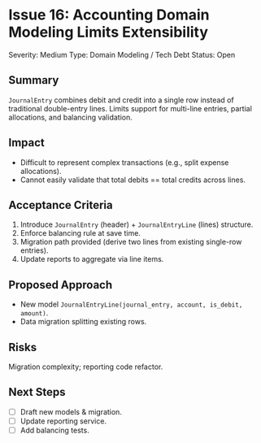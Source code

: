 # Issue 16: Accounting Domain Modeling Limits Extensibility

Severity: Medium
Type: Domain Modeling / Tech Debt
Status: Open

## Summary
`JournalEntry` combines debit and credit into a single row instead of traditional double-entry lines. Limits support for multi-line entries, partial allocations, and balancing validation.

## Impact
- Difficult to represent complex transactions (e.g., split expense allocations).
- Cannot easily validate that total debits == total credits across lines.

## Acceptance Criteria
1. Introduce `JournalEntry` (header) + `JournalEntryLine` (lines) structure.
2. Enforce balancing rule at save time.
3. Migration path provided (derive two lines from existing single-row entries).
4. Update reports to aggregate via line items.

## Proposed Approach
- New model `JournalEntryLine(journal_entry, account, is_debit, amount)`.
- Data migration splitting existing rows.

## Risks
Migration complexity; reporting code refactor.

## Next Steps
- [ ] Draft new models & migration.
- [ ] Update reporting service.
- [ ] Add balancing tests.
